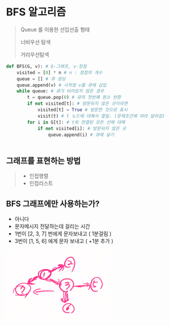 # BFS 알고리즘

> Queue 를 이용한 선입선출 형태
>
> 너비우선 탐색
>
> 거리우선탐색 

```python
def BFS(G, v): # G-그래프, v-정점
    visited = [0] * n # n : 정점의 개수
    queue = [] # 큐 생성
    queue.append(v) # 시작점 v를 큐에 삽입
    while queue: # 큐가 비어있지 않은 경우
        t = queue.pop(0) # 큐의 첫번째 원소 반환
        if not visited[t]: # 방문되지 않은 곳이라면
            visited[t] = True # 방문한 것으로 표시
            visit(t) # t 노드에 대해서 할일. (문제조건에 따라 달라짐)
        for i in G[t]: # t와 연결된 모든 선에 대해
            if not visited[i]: # 방문되지 않은 곳
                queue.append(i) # 큐에 넣기
            
```



## 그래프를 표현하는 방법

> - 인접행렬
> - 인접리스트





## BFS 그래프에만 사용하는가?

- 아니다
- 문자메시지 전달하는데 걸리는 시간
- 1번이 [2, 3, 7] 번에게 문자보내고 ( 1분걸림 )
- 3번이 [1, 5, 6] 에게 문자 보내고 ( +1분 추가 )

![image-20200403103909913](img/image-20200403103909913.png)

